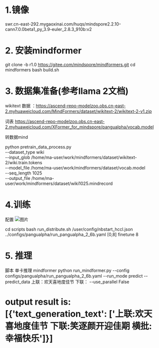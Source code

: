 # 1.镜像

swr.cn-east-292.mygaoxinai.com/huqs/mindspore2.2.10-cann7.0.0beta1_py_3.9-euler_2.8.3_910b:v2

# 2. 安装mindformer
git clone -b r1.0 https://gitee.com/mindspore/mindformers.git
cd mindformers
bash build.sh
# 3. 数据集准备(参考llama 2文档)
wikitext 数据 ：https://ascend-repo-modelzoo.obs.cn-east-2.myhuaweicloud.com/MindFormers/dataset/wikitext-2/wikitext-2-v1.zip

词表
https://ascend-repo-modelzoo.obs.cn-east-2.myhuaweicloud.com/XFormer_for_mindspore/pangualpha/vocab.model

转数据mind

python pretrain_data_process.py \
--dataset_type wiki \
--input_glob /home/ma-user/work/mindformers/dataset/wikitext-2/wiki.train.tokens \
--model_file /home/ma-user/work/mindformers/dataset/vocab.model \
--seq_length 1025 \
--output_file /home/ma-user/work/mindformers/dataset/wiki1025.mindrecord

# 4.训练
配置
![图片](assets/IMG_10.png)

cd scripts
bash run_distribute.sh /user/config/nbstart_hccl.json ../configs/pangualpha/run_pangualpha_2_6b.yaml [0,8] finetune 8

# 5. 推理
脚本 单卡推理 mindformer
python run_mindformer.py --config configs/pangualpha/run_pangualpha_2_6b.yaml --run_mode predict --predict_data 上联：欢天喜地度佳节 下联： --use_parallel False
# output result is: [{'text_generation_text': ['上联:欢天喜地度佳节 下联:笑逐颜开迎佳期 横批:幸福快乐<eot>']}]